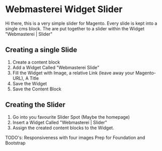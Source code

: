 # Webmasterei Widget Slider
Hi there, 
this is a very simple slider for Magento. 
Every slide is kept into a single cms block. 
The are put together to a slider within the Widget "Webmasterei | Slider"

## Creating a single Slide
1. Create a content block
1. Add a Widget Called "Webmasterei Slide"
1. Fill the Widget with Image, a relative Link (leave away your Magento-URL), A Title
1. Save the Widget
1. Save the Content Block
## Creating the Slider
1. Go into you favourite Slider Spot (Maybe the homepage)
1. Insert a Widget Called "Webmasterei | Slider"
1. Assign the created content blocks to the Widget.


TODO's:
Responsiveness with four images
Prep for Foundation and Bootstrap
